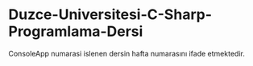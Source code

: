 ﻿# Duzce-Universitesi-C-Sharp-Programlama-Dersi
ConsoleApp numarasi islenen dersin hafta numarasını ifade etmektedir.
